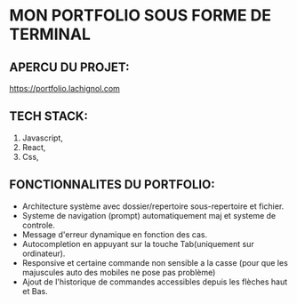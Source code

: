 # MON PORTFOLIO SOUS FORME DE TERMINAL 

## APERCU DU PROJET:

https://portfolio.lachignol.com

## TECH STACK:
1) Javascript,
2) React,
3) Css,

## FONCTIONNALITES DU PORTFOLIO:
 - Architecture système avec dossier/repertoire sous-repertoire et fichier.
 - Systeme de navigation (prompt) automatiquement maj et systeme de controle.
 - Message d'erreur dynamique en fonction des cas.
 - Autocompletion en appuyant sur la touche Tab(uniquement sur ordinateur).
 - Responsive et certaine commande non sensible a la casse (pour que les majuscules auto des mobiles ne pose pas problème)
 - Ajout de l'historique de commandes accessibles depuis les flèches haut et Bas.





